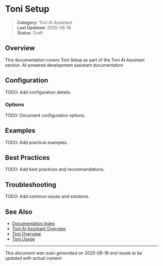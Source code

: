 # Toni Setup

> **Category**: Toni AI Assistant  
> **Last Updated**: 2025-08-18  
> **Status**: Draft

## Overview

This documentation covers Toni Setup as part of the Toni AI Assistant section. AI-powered development assistant documentation

## Configuration

TODO: Add configuration details.

### Options

TODO: Document configuration options.

## Examples

TODO: Add practical examples.

## Best Practices

TODO: Add best practices and recommendations.

## Troubleshooting

TODO: Add common issues and solutions.

## See Also

- [Documentation Index](../README.md)
- [Toni AI Assistant Overview](./index.md)
- [Toni Overview](./toni-overview.md)
- [Toni Usage](./toni-usage.md)

---

*This document was auto-generated on 2025-08-18 and needs to be updated with actual content.*
